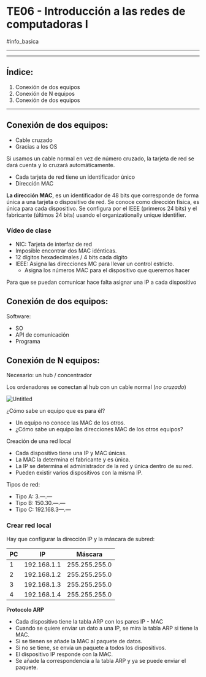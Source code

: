 # TE06 - Introducción a las redes de computadoras I
#info_basica 

---

---

## Índice:

1. Conexión de dos equipos
2. Conexión de N equipos
3. Conexión de dos equipos

---

## Conexión de dos equipos:

- Cable cruzado
- Gracias a los OS

Si usamos un cable normal en vez de número cruzado, la tarjeta de red se dará cuenta y lo cruzará automáticamente. 

- Cada tarjeta de red tiene un identificador único
- Dirección MAC

**La dirección MAC**, es un identificador de 48 bits que corresponde de forma única a una tarjeta o dispositivo de red. Se conoce como dirección física, es única para cada dispositivo. Se configura por el IEEE (primeros 24 bits) y el fabricante (últimos 24 bits) usando el organizationally unique identifier. 

### Vídeo de clase

- NIC: Tarjeta de interfaz de red
- Imposible encontrar dos MAC idénticas.
- 12 dígitos hexadecimales / 4 bits cada dígito
- IEEE: Asigna las direcciones MC para llevar un control estricto.
    - Asigna los números MAC para el dispositivo que queremos hacer

Para que se puedan comunicar hace falta asignar una IP a cada dispositivo

## Conexión de dos equipos:

Software:

- SO
- API de comunicación
- Programa

## Conexión de N equipos:

Necesario: un hub / concentrador

Los ordenadores se conectan al hub con un cable normal (*no cruzado*) 

![Untitled](Info_Basica/TE06%20-%20Introducción%20a%20las%20redes%20de%20computadoras/Untitled.png)

¿Cómo sabe un equipo que es para él?

- Un equipo no conoce las MAC de los otros.
- ¿Cómo sabe un equipo las direcciones MAC de los otros equipos?

Creación de una red local

- Cada dispositivo tiene una IP y MAC únicas.
- La MAC la determina el fabricante y es única.
- La IP se determina el administrador de la red y única dentro de su red.
- Pueden existir varios dispositivos con la misma IP.

Tipos de red:

- Tipo A: 3.—.—
- Tipo B: 150.30.—.—
- Tipo C: 192.168.3—.—

### Crear red local

Hay que configurar la dirección IP y la máscara de subred:

| PC | IP | Máscara |
| --- | --- | --- |
| 1 | 192.168.1.1 | 255.255.255.0 |
| 2 | 192.168.1.2 | 255.255.255.0 |
| 3 | 192.168.1.3 | 255.255.255.0 |
| 4 | 192.168.1.4 | 255.255.255.0 |

P**rotocolo ARP**

- Cada dispositivo tiene la tabla ARP con los pares IP - MAC
- Cuando se quiere enviar un dato a una IP, se mira la tabla ARP si tiene la MAC.
- Si se tienen se añade la MAC al paquete de datos.
- Si no se tiene, se envía un paquete a todos los dispositivos.
- El dispositivo IP responde con la MAC.
- Se añade la correspondencia a la tabla ARP y ya se puede enviar el paquete.